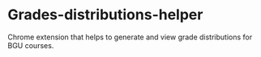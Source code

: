 # Grades-distributions-helper
Chrome extension that helps to generate and view grade distributions for BGU courses. 
